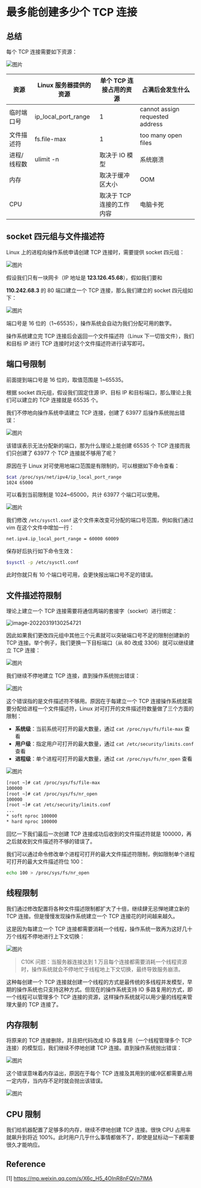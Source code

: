 # 最多能创建多少个 TCP 连接

## 总结

每个 TCP 连接需要如下资源：

![图片](image/640-164766868483220.png)

| 资源        | Linux 服务器提供的资源 | 单个 TCP 连接占用的资源   | 占满后会发生什么                |
| ----------- | --------------------- | ----------------------- | ------------------------------- |
| 临时端口号  | ip_local_port_range   | 1                       | cannot assign requested address |
| 文件描述符  | fs.file-max           | 1                       | too many open files             |
| 进程/线程数 | ulimit -n             | 取决于 IO 模型            | 系统崩溃                        |
| 内存        |                       | 取决于缓冲区大小        | OOM                             |
| CPU         |                       | 取决于 TCP 连接的工作内容 | 电脑卡死                        |

## socket 四元组与文件描述符

Linux 上的进程向操作系统申请创建 TCP 连接时，需要提供 socket 四元组：

![图片](image/640.jpeg)

假设我们只有一块网卡（IP 地址是 **123.126.45.68**），假如我们要和

**110.242.68.3** 的 80 端口建立一个 TCP 连接，那么我们建立的 socket 四元组如下：

![图片](image/640-16476648210162.jpeg)

端口号是 16 位的（1~65535），操作系统会自动为我们分配可用的数字。

操作系统建立完 TCP 连接后会返回一个文件描述符（Linux 下一切皆文件），我们和目标 IP 进行 TCP 连接时对这个文件描述符进行读写即可。

## 端口号限制

前面提到端口号是 16 位的，取值范围是 1~65535。

根据 socket 四元组，假设我们固定住源 IP、目标 IP 和目标端口，那么理论上我们可以建立的 TCP 连接就是 65535 个。

我们不停地向操作系统申请建立 TCP 连接，创建了 63977 后操作系统抛出错误：

![图片](image/640-16476654759744.jpeg)

该错误表示无法分配新的端口，那为什么理论上能创建 65535 个 TCP 连接而我们只创建了 63977 个 TCP 连接就不够用了呢？

原因在于 Linux 对可使用地端口范围是有限制的，可以根据如下命令查看：

```bash
$cat /proc/sys/net/ipv4/ip_local_port_range 
1024 65000
```

可以看到当前限制是 1024~65000，共计 63977 个端口可以使用。

![图片](image/640-16476658405716.png)

我们修改 `/etc/sysctl.conf` 这个文件来改变可分配的端口号范围，例如我们通过 vim 在这个文件中增加一行：

```bash
net.ipv4.ip_local_port_range = 60000 60009
```

保存好后执行如下命令生效：

```bash
$sysctl -p /etc/sysctl.conf
```

此时你就只有 10 个端口号可用，会更快报出端口号不足的错误。

## 文件描述符限制

理论上建立一个 TCP 连接需要将通信两端的套接字（socket）进行绑定：

![image-20220319130254721](image/image-20220319130254721.png)

因此如果我们更改四元组中其他三个元素就可以突破端口号不足的限制创建新的 TCP 连接。举个例子，我们更换一下目标端口（从 80 改成 3306）就可以继续建立 TCP 连接：

![图片](image/640-16476669054408.jpeg)

我们继续不停地建立 TCP 连接，直到操作系统抛出错误：

![图片](image/640-164766707962210.jpeg)

这个错误指的是文件描述符不够用。原因在于每建立一个 TCP 连接操作系统就需要分配给进程一个文件描述符，Linux 对可打开的文件描述符数量做了三个方面的限制：

* **系统级**：当前系统可打开的最大数量，通过 `cat /proc/sys/fs/file-max` 查看
* **用户级**：指定用户可打开的最大数量，通过 `cat /etc/security/limits.conf` 查看
* **进程级**：单个进程可打开的最大数量，通过 `cat /proc/sys/fs/nr_open` 查看

![图片](image/640-164766724703612.png)

```bash
[root ~]# cat /proc/sys/fs/file-max
100000
[root ~]# cat /proc/sys/fs/nr_open
100000
[root ~]# cat /etc/security/limits.conf
...
* soft nproc 100000
* hard nproc 100000
```

回忆一下我们最后一次创建 TCP 连接成功后收到的文件描述符就是 100000，再之后就收到文件描述符不够的错误了。

我们可以通过命令修改单个进程可打开的最大文件描述符限制，例如限制单个进程可打开的最大文件描述符位 100：

```bash
echo 100 > /proc/sys/fs/nr_open
```

## 线程限制

我们通过修改配置将各种文件描述限制都扩大了十倍，继续肆无忌惮地建立新的 TCP 连接。但是慢慢发现操作系统建立一个 TCP 连接花的时间越来越久。

这是因为每建立一个 TCP 连接都需要消耗一个线程，操作系统一致再为这好几十万个线程不停地进行上下文切换：

![图片](image/640-164766790335414.png)

> C10K 问题：当服务器连接达到 1 万且每个连接都需要消耗一个线程资源时，操作系统就会不停地忙于线程地上下文切换，最终导致服务崩溃。

这种每创建一个 TCP 连接就创建一个线程的方式是最传统的多线程并发模型，早期的操作系统也只支持这种方式。但现在的操作系统支持 IO 多路复用的方式，即一个线程可以管理多个 TCP 连接的资源，这样操作系统就可以用少量的线程来管理大量的 TCP 连接了。

## 内存限制

将原来的 TCP 连接删除，并且把代码改成 IO 多路复用（一个线程管理多个 TCP 连接）的模型后，我们继续不停地创建 TCP 连接。直到操作系统抛出错误：

![图片](image/640-164766844041316.jpeg)

这个错误意味着内存溢出，原因在于每个 TCP 连接及其用到的缓冲区都需要占用一定内存，当内存不足时就会抛出该错误。

![图片](image/640-164766851408818.png)

## CPU 限制

我们给机器配置了足够多的内存，继续不停地创建 TCP 连接。很快 CPU 占用率就飙升到将近 100%。此时用户几乎什么事情都做不了，即使是鼠标动一下都需要很久才能响应。

## Reference

[1] <https://mp.weixin.qq.com/s/X6c_H5_4OInR8nFQVn7IMA>
